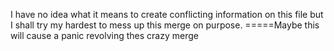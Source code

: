I have no idea what it means to create conflicting information on this file but I shall try my hardest to mess up this merge on purpose.
=====Maybe this will cause a panic revolving thes crazy merge
